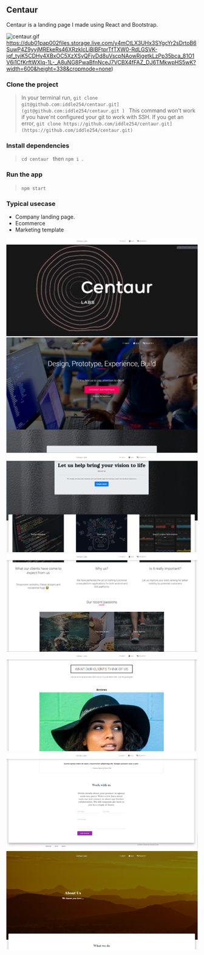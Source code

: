 ## Centaur

Centaur is a landing page I made using React and Bootstrap.

![centaur.gif](https://dub01pap002files.storage.live.com/y4mCtLX3UHx3SYgcYr2sDrtoB6SuwP4Z9yyjMREkeRs46XRzkIcLiBlBFtprTfTXW0-RdLGSVK-jqf_tyiK5CDHy4XBxOC5XzXSyQFjvDd8uVscpNAowRjgetkLzPp35bca_81O1V6i1CfKrftWXlq-1L-_A8uNG8PwaBfnNceJ7VCBX4fFAZ_DJ6TMkwpHS5wK?width=600&height=338&cropmode=none)
https://dub01pap002files.storage.live.com/y4mCtLX3UHx3SYgcYr2sDrtoB6SuwP4Z9yyjMREkeRs46XRzkIcLiBlBFtprTfTXW0-RdLGSVK-jqf_tyiK5CDHy4XBxOC5XzXSyQFjvDd8uVscpNAowRjgetkLzPp35bca_81O1V6i1CfKrftWXlq-1L-_A8uNG8PwaBfnNceJ7VCBX4fFAZ_DJ6TMkwpHS5wK?width=600&height=338&cropmode=none)

### Clone the project

> In your terminal run, `git clone git@github.com:iddle254/centaur.git](git@github.com:iddle254/centaur.git ) `
> This command won't work if you have'nt configured your git to work with SSH. If you get an error, `git clone https://github.com/iddle254/centaur.git](https://github.com/iddle254/centaur.git) `

### Install dependencies

> `cd centaur ` then `npm i `.

### Run the app

> `npm start`

### Typical usecase

- Company landing page.
- Ecommerce
- Marketing template

![Landing-page.jpg](./public/home/Capture7.PNG)
![Landing-page.jpg](./public/home/Capture.PNG)
![Landing-page.jpg](./public/home/Capture2.PNG)
![Landing-page.jpg](./public/home/Capture3.PNG)
![Landing-page.jpg](./public/home/Capture4.PNG)
![Landing-page.jpg](./public/home/Capture5.PNG)
![Landing-page.jpg](./public/home/Capture6.PNG)
